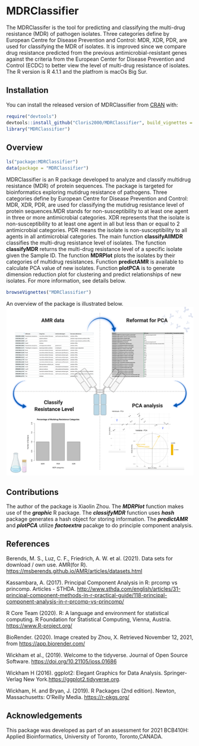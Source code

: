 
<!-- README.md is generated from README.Rmd. Please edit that file -->

# MDRClassifier

<!-- badges: start -->
<!-- badges: end -->

The MDRClassifer is the tool for predicting and classifying the
multi-drug resistance (MDR) of pathogen isolates. Three categories
define by European Centre for Disease Prevention and Control: MDR, XDR,
PDR, are used for classifying the MDR of isolates. It is improved since
we compare drug resistance predicted from the previous
antimicrobial-resistant genes against the criteria from the European
Center for Disease Prevention and Control (ECDC) to better view the
level of multi-drug resistance of isolates. The R version is R 4.1.1 and
the platfrom is macOs Big Sur.

## Installation

You can install the released version of MDRClassifier from
[CRAN](https://CRAN.R-project.org) with:

``` r
require("devtools")
devtools::install_github("Cloris2000/MDRClassifier", build_vignettes = TRUE)
library("MDRClassifier")
```

## Overview

``` r
ls("package:MDRClassifier") 
data(package = "MDRClassifier")
```

MDRClassifier is an R package developed to analyze and classify
multidrug resistance (MDR) of protein sequences. The package is targeted
for bioinformatics exploring mutidrug resistance of pathogens. Three
categories define by European Centre for Disease Prevention and Control:
MDR, XDR, PDR, are used for classifying the mutidrug resistance level of
protein sequences.MDR stands for non-susceptibility to at least one
agent in three or more antimicrobial categories. XDR represents that the
isolate is non-susceptibility to at least one agent in all but less than
or equal to 2 antimicrobial categories. PDR means the isolate is
non-susceptibility to all agents in all antimicrobial categories. The
main function **classifyAllMDR** classifies the multi-drug resistance
level of isolates. The function **classifyMDR** returns the multi-drug
resistance level of a specific isolate given the Sample ID. The function
**MDRPlot** plots the isolates by their categories of multidrug
resistances. Function **predictAMR** is available to calculate PCA value
of new isolates. Function **plotPCA** is to generate dimension reduction
plot for clustering and predict relationships of new isolates. For more
information, see details below.

``` r
browseVignettes("MDRClassifier")
```

An overview of the package is illustrated below.
![](./inst/extdata/MDRClassifier.png)

## Contributions

The author of the package is Xiaolin Zhou. The ***MDRPlot*** function
makes use of the ***graphic*** R package. The ***classifyMDR*** function
uses ***hash*** package generates a hash object for storing information.
The ***predictAMR*** and ***plotPCA*** utilize ***factoextra*** pacakge
to do principle component analysis.

## References

Berends, M. S., Luz, C. F., Friedrich, A. W. et al. (2021). Data sets
for download / own use. AMR(for R).
<https://msberends.github.io/AMR/articles/datasets.html>

Kassambara, A. (2017). Principal Component Analysis in R: prcomp vs
princomp. Articles - STHDA.
<http://www.sthda.com/english/articles/31-principal-component-methods-in-r-practical-guide/118-principal-component-analysis-in-r-prcomp-vs-princomp/>

R Core Team (2020). R: A language and environment for statistical
computing. R Foundation for Statistical Computing, Vienna, Austria.
<https://www.R-project.org/>

BioRender. (2020). Image created by Zhou, X. Retrieved November 12,
2021, from <https://app.biorender.com/>

Wickham et al., (2019). Welcome to the tidyverse. Journal of Open Source
Software. <https://doi.org/10.21105/joss.01686>

Wickham H (2016). ggplot2: Elegant Graphics for Data Analysis.
Springer-Verlag New York.https://ggplot2.tidyverse.org.

Wickham, H. and Bryan, J. (2019). R Packages (2nd edition). Newton,
Massachusetts: O’Reilly Media. <https://r-pkgs.org/>

## Acknowledgements

This package was developed as part of an assessment for 2021 BCB410H:
Applied Bioinformatics, University of Toronto, Toronto,CANADA.
